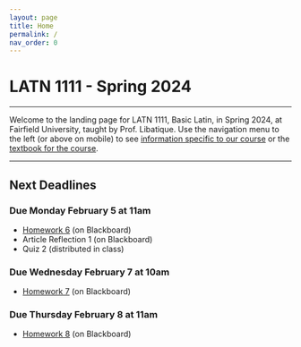 ```yaml
---
layout: page
title: Home
permalink: /
nav_order: 0
---
```


# LATN 1111 - Spring 2024

***

Welcome to the landing page for LATN 1111, Basic Latin, in Spring 2024, at Fairfield University, taught by Prof. Libatique. Use the navigation menu to the left (or above on mobile) to see [information specific to our course](/course_info) or the [textbook for the course](/textbook).

***

## Next Deadlines

### Due Monday February 5 at 11am

* [Homework 6](/homework/homework#homework-6-due-m-25) (on Blackboard)
* Article Reflection 1 (on Blackboard)
* Quiz 2 (distributed in class)

### Due Wednesday February 7 at 10am

* [Homework 7](/homework/homework#homework-7-due-w-27) (on Blackboard)

### Due Thursday February 8 at 11am

* [Homework 8](/homework/homework#homework-8-due-r-28) (on Blackboard)